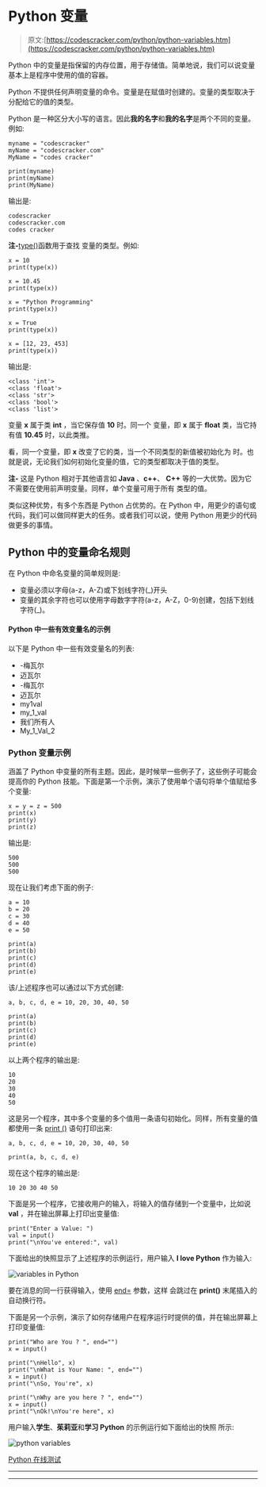 # Python 变量

> 原文:[https://codescracker.com/python/python-variables.htm](https://codescracker.com/python/python-variables.htm)

Python 中的变量是指保留的内存位置，用于存储值。简单地说，我们可以说变量基本上是程序中使用的值的容器。

Python 不提供任何声明变量的命令。变量是在赋值时创建的。变量的类型取决于分配给它的值的类型。

Python 是一种区分大小写的语言。因此**我的名字**和**我的名字**是两个不同的变量。 例如:

```
myname = "codescracker"
myName = "codescracker.com"
MyName = "codes cracker"

print(myname)
print(myName)
print(MyName)
```

输出是:

```
codescracker
codescracker.com
codes cracker
```

**注-**[type()](/python/python-type-function.htm)函数用于查找 变量的类型。例如:

```
x = 10
print(type(x))

x = 10.45
print(type(x))

x = "Python Programming"
print(type(x))

x = True
print(type(x))

x = [12, 23, 453]
print(type(x))
```

输出是:

```
<class 'int'>
<class 'float'>
<class 'str'>
<class 'bool'>
<class 'list'>
```

变量 **x** 属于类 **int** ，当它保存值 **10** 时。同一个 变量，即 **x** 属于 **float** 类，当它持有值 **10.45** 时，以此类推。

看，同一个变量，即 **x** 改变了它的类，当一个不同类型的新值被初始化为 时。也就是说，无论我们如何初始化变量的值，它的类型都取决于值的类型。

**注-** 这是 Python 相对于其他语言如 **Java** 、**c++**、 **C++** 等的一大优势。因为它不需要在使用前声明变量。同样，单个变量可用于所有 类型的值。

类似这种优势，有多个东西是 Python 占优势的。在 Python 中，用更少的语句或代码，我们可以做同样更大的任务。或者我们可以说，使用 Python 用更少的代码做更多的事情。

## Python 中的变量命名规则

在 Python 中命名变量的简单规则是:

*   变量必须以字母(a-z，A-Z)或下划线字符(_)开头
*   变量的其余字符也可以使用字母数字字符(a-z，A-Z，0-9)创建，包括下划线字符(_)。

#### Python 中一些有效变量名的示例

以下是 Python 中一些有效变量名的列表:

*   -梅瓦尔
*   迈瓦尔
*   -梅瓦尔
*   迈瓦尔
*   my1val
*   my_1_val
*   我们所有人
*   My_1_Val_2

### Python 变量示例

涵盖了 Python 中变量的所有主题。因此，是时候举一些例子了，这些例子可能会提高你的 Python 技能。下面是第一个示例，演示了使用单个语句将单个值赋给多个变量:

```
x = y = z = 500
print(x)
print(y)
print(z)
```

输出是:

```
500
500
500
```

现在让我们考虑下面的例子:

```
a = 10
b = 20
c = 30
d = 40
e = 50

print(a)
print(b)
print(c)
print(d)
print(e)
```

该/上述程序也可以通过以下方式创建:

```
a, b, c, d, e = 10, 20, 30, 40, 50

print(a)
print(b)
print(c)
print(d)
print(e)
```

以上两个程序的输出是:

```
10
20
30
40
50
```

这是另一个程序，其中多个变量的多个值用一条语句初始化。同样，所有变量的值都使用一条 [print ()](/python/python-print-statement.htm) 语句打印出来:

```
a, b, c, d, e = 10, 20, 30, 40, 50

print(a, b, c, d, e)
```

现在这个程序的输出是:

```
10 20 30 40 50
```

下面是另一个程序，它接收用户的输入，将输入的值存储到一个变量中，比如说 **val** ，并在输出屏幕上打印出变量值:

```
print("Enter a Value: ")
val = input()
print("\nYou've entered:", val)
```

下面给出的快照显示了上述程序的示例运行，用户输入 **I love Python** 作为输入:

![variables in Python](../Images/92e64dc1e3ebdfc4e4a3911b490657c4.png)

要在消息的同一行获得输入，使用 [end=](/python/python-end.htm) 参数，这样 会跳过在 **print()** 末尾插入的自动换行符。

下面是另一个示例，演示了如何存储用户在程序运行时提供的值，并在输出屏幕上打印变量值:

```
print("Who are You ? ", end="")
x = input()

print("\nHello", x)
print("\nWhat is Your Name: ", end="")
x = input()
print("\nSo, You're", x)

print("\nWhy are you here ? ", end="")
x = input()
print("\nOk!\nYou're here", x)
```

用户输入**学生**、**茱莉亚**和**学习 Python** 的示例运行如下面给出的快照 所示:

![python variables](../Images/29dcaae33542abfc70dcc19c4d24c6d1.png)

[Python 在线测试](/exam/showtest.php?subid=10)

* * *

* * *